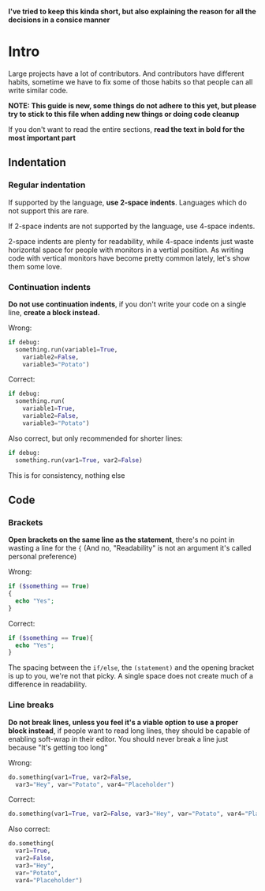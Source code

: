**I've tried to keep this kinda short, but also explaining the reason for all the decisions in a consice manner**

# Intro

Large projects have a lot of contributors. And contributors have different habits, sometime we have to fix some of those habits so that people can all write similar code.

**NOTE: This guide is new, some things do not adhere to this yet, but please try to stick to this file when adding new things or doing code cleanup**

If you don't want to read the entire sections, **read the text in bold for the most important part**

## Indentation

### Regular indentation

If supported by the language, **use 2-space indents**. Languages which do not support this are rare.

If 2-space indents are not supported by the language, use 4-space indents. 

2-space indents are plenty for readability, while 4-space indents just waste horizontal space for people with monitors in a vertial position. As writing code with vertical monitors have become pretty common lately, let's show them some love.

### Continuation indents

**Do not use continuation indents**, if you don't write your code on a single line, **create a block instead.**

Wrong:

```python
if debug:
  something.run(variable1=True,
    variable2=False,
    variable3="Potato")
```

Correct:

```python
if debug:
  something.run(
    variable1=True,
    variable2=False,
    variable3="Potato")
```

Also correct, but only recommended for shorter lines:

```python
if debug:
  something.run(var1=True, var2=False)
```

This is for consistency, nothing else

## Code

### Brackets

**Open brackets on the same line as the statement**, there's no point in wasting a line for the `{` (And no, "Readability" is not an argument it's called personal preference)

Wrong:

```php
if ($something == True)
{
  echo "Yes";
}
```

Correct:

```php
if ($something == True){
  echo "Yes";
}
```

The spacing between the `if/else`, the `(statement)` and the opening bracket is up to you, we're not that picky. A single space does not create much of a difference in readability.

### Line breaks

**Do not break lines, unless you feel it's a viable option to use a proper block instead**, if people want to read long lines, they should be capable of enabling soft-wrap in their editor. You should never break a line just because "It's getting too long"

Wrong: 

```python
do.something(var1=True, var2=False,
  var3="Hey", var="Potato", var4="Placeholder")
```

Correct: 

```python
do.something(var1=True, var2=False, var3="Hey", var="Potato", var4="Placeholder")
```

Also correct: 

```python
do.something(
  var1=True,
  var2=False, 
  var3="Hey", 
  var="Potato", 
  var4="Placeholder")
```

